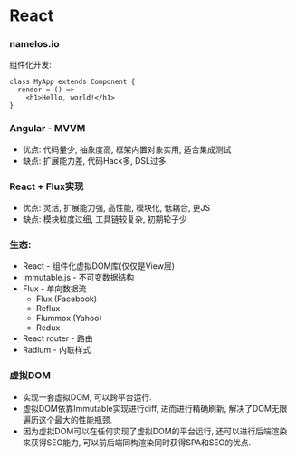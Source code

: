 # React
### namelos.io
组件化开发:
```
class MyApp extends Component {
  render = () =>
    <h1>Hello, world!</h1>
}
```
### Angular - MVVM
* 优点: 代码量少, 抽象度高, 框架内置对象实用, 适合集成测试
* 缺点: 扩展能力差, 代码Hack多, DSL过多

### React + Flux实现
* 优点: 灵活, 扩展能力强, 高性能, 模块化, 低耦合, 更JS
* 缺点: 模块粒度过细, 工具链较复杂, 初期轮子少

### 生态:
* React - 组件化虚拟DOM库(仅仅是View层)
* Immutable.js - 不可变数据结构
* Flux - 单向数据流
    * Flux (Facebook)
    * Reflux
    * Flummox (Yahoo)
    * Redux
* React router - 路由
* Radium - 内联样式

### 虚拟DOM
* 实现一套虚拟DOM, 可以跨平台运行.
* 虚拟DOM依靠Immutable实现进行diff, 进而进行精确刷新, 解决了DOM无限遍历这个最大的性能瓶颈.
* 因为虚拟DOM可以在任何实现了虚拟DOM的平台运行, 还可以进行后端渲染来获得SEO能力, 可以前后端同构渲染同时获得SPA和SEO的优点.